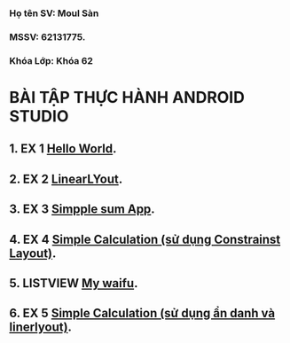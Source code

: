 ### Họ tên SV: Moul Sàn
### MSSV: 62131775.
### Khóa Lớp: Khóa 62

# BÀI TẬP THỰC HÀNH ANDROID STUDIO


## 1. EX 1 [Hello World](https://github.com/moulsan369/62131775-AndroidProgaming/blob/main/BTHone/app/src/main/res/layout/ex_1.xml).

## 2. EX 2 [LinearLYout](https://github.com/moulsan369/62131775-AndroidProgaming/blob/main/BTHone/app/src/main/res/layout/ex_2.xml).

## 3. EX 3 [Simpple sum App](https://github.com/moulsan369/62131775-AndroidProgaming/blob/main/BTHone/app/src/main/res/layout/ex_3.xml).

## 4. EX 4 [Simple Calculation (sử dụng Constrainst Layout)](https://github.com/moulsan369/62131775-AndroidProgaming/blob/main/BTHone/app/src/main/res/layout/ex_4.xml).

## 5. LISTVIEW [My waifu](https://github.com/moulsan369/62131775-AndroidProgaming/tree/main/BTHview/app/src/main).

## 6. EX 5 [Simple Calculation (sử dụng ẩn danh và linerlyout)](https://github.com/moulsan369/62131775-AndroidProgaming/tree/main/BTHtwo/app/src/main/java/com/ntu/bthtwo).

